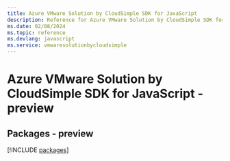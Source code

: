 ```yaml
---
title: Azure VMware Solution by CloudSimple SDK for JavaScript
description: Reference for Azure VMware Solution by CloudSimple SDK for JavaScript
ms.date: 02/08/2024
ms.topic: reference
ms.devlang: javascript
ms.service: vmwaresolutionbycloudsimple
---
```

# Azure VMware Solution by CloudSimple SDK for JavaScript - preview
## Packages - preview
[!INCLUDE [packages](vmware-solution-by-cloudsimple-index.md)]